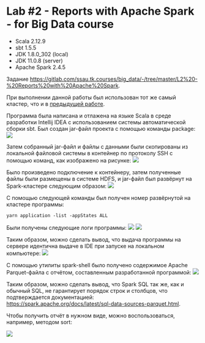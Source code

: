 # Lab #2 - Reports with Apache Spark - for Big Data course
- Scala 2.12.9
- sbt 1.5.5
- JDK 1.8.0_302 (local)
- JDK 11.0.8 (server)
- Apache Spark 2.4.5

Задание https://gitlab.com/ssau.tk.courses/big_data/-/tree/master/L2%20-%20Reports%20with%20Apache%20Spark.

При выполнении данной работы был использован тот же самый кластер, что и в [предыдущей работе](../lab1).


Программа была написана и отлажена на языке Scala в среде разработки Intellij IDEA с 
использованием системы автоматической сборки sbt. Был создан jar-файл проекта с помощью команды package:
![](images/build.jpg)


Затем собранный jar-файл и файлы с данными были скопированы из локальной файловой системы в контейнер по 
протоколу SSH с помощью команд, как изображено на рисунке:
![](images/copy.jpg)


Было произведено подключение к контейнеру, затем полученные файлы были размещены в системе HDFS, 
и jar-файл был развёрнут на Spark-кластере следующим образом:
![](images/submit.jpg)


С помощью следующей команды был получен номер развёрнутой на кластере программы:

```shell
yarn application -list -appStates ALL
```
Были получены следующие логи программы:
![](images/yarnlogs.jpg)
![](images/yarnlogs2.jpg)


Таким образом, можно сделать вывод, что выдача программы на сервере идентична выдаче в IDE при запуске 
на локальном компьютере:
![](images/ideoutput.jpg)

С помощью утилиты spark-shell было получено содержимое Apache Parquet-файла с отчётом, составленным разработанной 
программой:
![](images/report.jpg)

Таким образом, можно сделать вывод, что Spark SQL так же, как и обычный SQL, не гарантирует порядок строк и столбцов,
что подтверждается документацией: https://spark.apache.org/docs/latest/sql-data-sources-parquet.html.

Чтобы получить отчёт в нужном виде, можно воспользоваться, например, методом sort:

![](images/report2.jpg)

